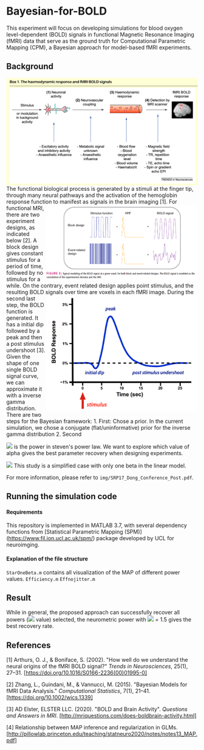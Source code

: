 # Bayesian-for-BOLD
This experiment will focus on developing simulations for blood oxygen level-dependent (BOLD) signals in functional Magnetic Resonance Imaging (fMRI) data that serve as the ground truth for Computational Parametric Mapping (CPM), a Bayesian approach for model-based fMRI experiments.

## Background 
<img align = "right" src="https://raw.githubusercontent.com/EstellaD/Bayesian-for-BOLD/master/img/introBOLD.png" width=700> 
The functional biological process is generated by a stimuli at the finger tip, through many neural pathways and the activation of the hemoglobin response function to manifest as signals in the brain imaging [1]. 
<img align = "right" src="https://raw.githubusercontent.com/EstellaD/Bayesian-for-BOLD/master/img/ConvolveHRF.png" width=400> 
For functional MRI, there are two experiment designs, as indicated below [2]. A block design gives constant stimulus for a period of time, followed by no stimulus for a while. On the contrary, event related design applies point stimulus, and the resulting BOLD signals over time are voxels in each fMRI image. 

<img align = "right" src="https://raw.githubusercontent.com/EstellaD/Bayesian-for-BOLD/master/img/BOLDsignal.png" width=400> 
During the second last step, the BOLD function is generated. It has a initial dip followed by a peak and then a post stimulus undershoot [3]. Given the shape of one single BOLD signal curve, we can approximate it with a inverse gamma distribution. There are two steps for the Bayesian framework: 
1. First:  Chose a prior. In the current simulation, we chose a conjugate (flat/uninformative) prior for the inverse gamma distribution
2. Second

<img src="https://latex.codecogs.com/gif.latex?\alpha"/> is the power in steven's power law. We want to explore which value of alpha gives the best parameter recovery when designing experiments. 

<img src="https://latex.codecogs.com/gif.latex?\beta"/> This study is a simplified case with only one beta in the linear model. 


For more information, please refer to `img/SRP17_Dong_Conference_Post.pdf`.

## Running the simulation code

#### Requirements
This repository is implemented in MATLAB 3.7, with several dependency functions from [Statistical Parametric Mapping (SPM)] (https://www.fil.ion.ucl.ac.uk/spm/) package developed by UCL for neuroimging. 

#### Explanation of the file structure
`StarOneBeta.m` contains all visualization of the MAP of different power values. 
`Efficiency.m`
`Effnojitter.m`

## Result
While in general, the proposed approach can successfully recover all powers (<img src="https://latex.codecogs.com/gif.latex?\alpha"/> value) selected, the neurometric power with <img src="https://latex.codecogs.com/gif.latex?\alpha"/> = 1.5 gives the best recovery rate. 


## References
[1] Arthurs, O. J., & Boniface, S. (2002). "How well do we understand the neural origins of the fMRI BOLD signal?" *Trends in Neurosciences*, 25(1), 27–31. [https://doi.org/10.1016/S0166-2236(00)01995-0]

[2] Zhang, L., Guindani, M., & Vannucci, M. (2015). "Bayesian Models for fMRI Data Analysis." *Computational Statistics*, 7(1), 21–41. [https://doi.org/10.1002/wics.1339]

[3] AD Elster, ELSTER LLC. (2020). "BOLD and Brain Activity". *Questions and Answers in MRI*. [http://mriquestions.com/does-boldbrain-activity.html]

[4] Relationship between MAP inference and regularization in GLMs. [http://pillowlab.princeton.edu/teaching/statneuro2020/notes/notes13_MAP.pdf]
